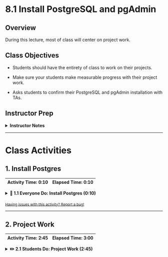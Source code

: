 # 8.1 Install PostgreSQL and pgAdmin

## Overview

During this lecture, most of class will center on project work.

## Class Objectives

* Students should have the entirety of class to work on their projects.

* Make sure your students make measurable progress with their project work.

* Asks students to confirm their PostgreSQL and pgAdmin installation with TAs.

## Instructor Prep

<details>
  <summary><strong>Instructor Notes</strong></summary>

Today's class is primarily a project work day. However, this is a great time to have students verify their PostgreSQL and pgAdmin installation. There are often errors when installing new tools, so checking them early will set up the class for success when they reach the SQL unit.

* Please reference our [Student FAQ](../../../05-Instructor-Resources/README.md#unit-07-project-1) for answers to questions frequently asked by students of this program. If you have any recommendations for additional questions, feel free to log an issue or a pull request with your desired additions.

</details>

- - -

# Class Activities

## 1. Install Postgres

| Activity Time:       0:10 |  Elapsed Time:      0:10  |
|---------------------------|---------------------------|

<details>
  <summary><strong>🎉 1.1 Everyone Do: Install Postgres (0:10)</strong></summary>

* **Files:**

  * [pgAdmin_and_Postgres_for_Mac.md](Activities/01-Evr_Installations/Resources/pgAdmin_and_Postgres_for_Mac.md)

  * [pgAdmin_and_Postgres_for_Windows.md](Activities/01-Evr_Installations/Resources/pgAdmin_and_Postgres_for_Windows.md)

* Announce to the class that they will need to install a coding environment capable of executing SQL queries.

* Send out the supplemental guides for students to use for installing pgAdmin and Postgres on their machines.

* Explain to the class that the installations are identical save for the visual components.

* Begin walking the class through the installation, explaining each step as you go:

  * Visit the download link for [PostgreSQL](https://www.enterprisedb.com/downloads/postgres-postgresql-downloads) and select the operating system appropriate for your machine.

  * After the file has been downloaded, Mac users will click on the `postgresql-11.x-osx` file.

  * **Note**: that the version in the image may not match the version on the download page; this is okay and it's because Postgres deploys updates frequently.

    ![postgresql-11.1-1-osx.png](Images/postgresql-11.1-1-osx.png)

  * Windows users will click on the `postgresql-11.x-windows-x64.exe` file.

    ![postgresql-11.1-1-windows-x64.exe](Images/postgresql-11.1-1-windows-x64.png)

  * Navigate through the Setup Wizard and install PostgreSQL. The default location is: `/Library/PostgreSQL/11`.

  * Select the components to be installed. **Be sure to un-check `Stack Builder`**.

  * Mac users will see the following window:

    ![stack_builder_mac.png](Images/stack_builder_mac.png)

  * Windows users will see the following window:

    ![stack_builder_pc.png](Images/stack_builder_pc.png)

  * Next, add your Data Directory. Keep the default location of: `/Library/PostgreSQL/11/data`.

  * When prompted, enter a password. **Be sure to record this password for future use.**

  * Keep the default port as `5432` and in the Advanced Options, locale can be set as `[Default locale]`.

  * The final screen will be the `Pre Installation Summary`.

  * Once the installation is complete, Mac users will find a folder in their Applications with these files:

    ![PostgreSQL_folder.png](Images/PostgreSQL_folder.png)

  * Windows users will be able to access the same files by clicking the start menu on their computer and scrolling to the `Postgres 11` folder.

    ![windows_files.png](Images/windows_files.png)

* Open pgAdmin, which will open in a new browser tab, and verify that everyone is connected to a local Postgres server before moving on to the next activity.

  ![pgAdmin_browser.png](Images/pgAdmin_browser.png)

  * Students will need to input their password to connect to the server.

    ![server_connect](Images/server_connect.png)

  * **Note:** If the computer seems non-responsive when starting pgAdmin, quickly reboot the machine and try again.

* Make sure that everyone has Postgres installed and a server running before continuing the lesson.

</details>

<sub>[Having issues with this activity? Report a bug!](https://bit.ly/2JBbib9)</sub>

- - -

## 2. Project Work

| Activity Time:       2:45 |  Elapsed Time:      3:00  |
|---------------------------|---------------------------|

<details>
  <summary><strong>✏️ 2.1 Students Do: Project Work (2:45)</strong></summary>

* Open the [slideshow](https://docs.google.com/presentation/d/1yBexCgmWs_N8gafA6guYNot4f204wKCcE4PYJxIHEtA/edit?usp=sharing) and leave slide 18 while students work on their project.

* Students have the rest of class time to work on their projects.

</details>
